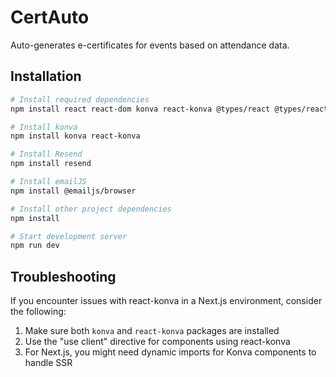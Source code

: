 # CertAuto
Auto-generates e-certificates for events based on attendance data.

## Installation

```bash
# Install required dependencies
npm install react react-dom konva react-konva @types/react @types/react-dom

# Install konva
npm install konva react-konva

# Install Resend
npm install resend

# Install emailJS
npm install @emailjs/browser

# Install other project dependencies
npm install

# Start development server
npm run dev
```

## Troubleshooting

If you encounter issues with react-konva in a Next.js environment, consider the following:

1. Make sure both `konva` and `react-konva` packages are installed
2. Use the "use client" directive for components using react-konva
3. For Next.js, you might need dynamic imports for Konva components to handle SSR